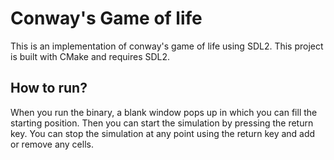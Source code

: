 # Conway's Game of life

This is an implementation of conway's game of life using SDL2. This project is built with
CMake and requires SDL2.

## How to run?
When you run the binary, a blank window pops up in which you can fill the starting position. Then you can start the simulation by pressing the return key. You can stop the simulation at any point using the return key and add or remove any cells.
